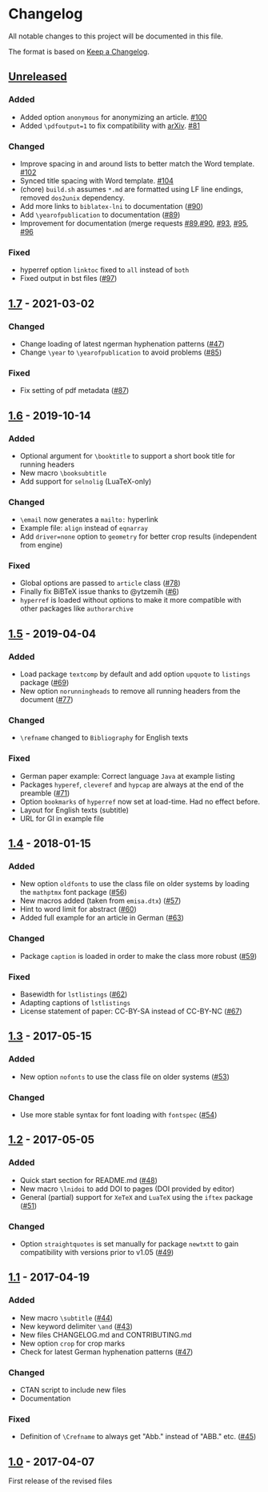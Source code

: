 # Changelog
All notable changes to this project will be documented in this file.

The format is based on [Keep a Changelog](http://keepachangelog.com/).

## [Unreleased]

### Added

- Added option `anonymous` for anonymizing an article. [#100](https://github.com/gi-ev/LNI/pull/100)
- Added `\pdfoutput=1` to fix compatibility with [arXiv](https://arxiv.org/). [#81](https://github.com/gi-ev/LNI/issues/81)

### Changed

- Improve spacing in and around lists to better match the Word template. [#102](https://github.com/gi-ev/LNI/pull/102)
- Synced title spacing with Word template. [#104](https://github.com/gi-ev/LNI/pull/104)
- (chore) `build.sh` assumes `*.md` are formatted using LF line endings, removed `dos2unix` dependency.
- Add more links to `biblatex-lni` to documentation ([#90](https://github.com/gi-ev/LNI/issues/90))
- Add `\yearofpublication` to documentation ([#89](https://github.com/gi-ev/LNI/pull/89))
- Improvement for documentation (merge requests [#89](https://github.com/gi-ev/LNI/issues/89),[#90](https://github.com/gi-ev/LNI/issues/90), [#93](https://github.com/gi-ev/LNI/issues/93), [#95](https://github.com/gi-ev/LNI/issues/95), [#96](https://github.com/gi-ev/LNI/issues/96)

### Fixed

- hyperref option `linktoc` fixed to `all` instead of `both`
- Fixed output in bst files ([#97](https://github.com/gi-ev/LNI/issues/97))

## [1.7] - 2021-03-02

### Changed

- Change loading of latest ngerman hyphenation patterns ([#47](https://github.com/gi-ev/LNI/issues/47))
- Change `\year` to `\yearofpublication` to avoid problems ([#85](https://github.com/gi-ev/LNI/issues/85))

### Fixed

- Fix setting of pdf metadata ([#87](https://github.com/gi-ev/LNI/issues/87))

## [1.6] - 2019-10-14

### Added

- Optional argument for `\booktitle` to support a short book title for running headers
- New macro `\booksubtitle`
- Add support for `selnolig` (LuaTeX-only)

### Changed

- `\email` now generates a `mailto:` hyperlink
- Example file: `align` instead of `eqnarray`
- Add `driver=none` option to `geometry` for better crop results (independent from engine)

### Fixed

- Global options are passed to `article` class ([#78](https://github.com/gi-ev/LNI/issues/78))
- Finally fix BiBTeX issue thanks to @ytzemih ([#6](https://github.com/gi-ev/LNI/issues/6))
- `hyperref` is loaded without options to make it more compatible with other packages like `authorarchive`

## [1.5] - 2019-04-04

### Added

- Load package `textcomp` by default and add option `upquote` to `listings` package ([#69](https://github.com/gi-ev/LNI/issues/69))
- New option `norunningheads` to remove all running headers from the document
([#77](https://github.com/gi-ev/LNI/issues/77))

### Changed

- `\refname` changed to `Bibliography` for English texts

### Fixed

- German paper example: Correct language `Java` at example listing
- Packages `hyperef`, `cleveref` and `hypcap` are always at the end of the preamble ([#71](https://github.com/gi-ev/LNI/issues/71))
- Option `bookmarks` of `hyperref` now set at load-time. Had no effect before.
- Layout for English texts (subtitle)
- URL for GI in example file

## [1.4] - 2018-01-15

### Added

- New option `oldfonts` to use the class file on older systems by loading the `mathptmx` font package ([#56](https://github.com/gi-ev/LNI/issues/56))
- New macros added (taken from `emisa.dtx`) ([#57](https://github.com/gi-ev/LNI/issues/57))
- Hint to word limit for abstract ([#60](https://github.com/gi-ev/LNI/issues/60))
- Added full example for an article in German ([#63](https://github.com/gi-ev/LNI/issues/63))

### Changed

- Package `caption` is loaded in order to make the class more robust ([#59](https://github.com/gi-ev/LNI/issues/59))

### Fixed

- Basewidth for `lstlistings` ([#62](https://github.com/gi-ev/LNI/issues/62))
- Adapting captions of `lstlistings`
- License statement of paper: CC-BY-SA instead of CC-BY-NC ([#67](https://github.com/gi-ev/LNI/issues/67))

## [1.3] - 2017-05-15

### Added

- New option `nofonts` to use the class file on older systems ([#53](https://github.com/gi-ev/LNI/issues/52))

### Changed

- Use more stable syntax for font loading with `fontspec` ([#54](https://github.com/gi-ev/LNI/issues/54))

## [1.2] - 2017-05-05

### Added

- Quick start section for README.md ([#48](https://github.com/gi-ev/LNI/issues/48))
- New macro `\lnidoi` to add DOI to pages (DOI provided by editor)
- General (partial) support for `XeTeX` and `LuaTeX` using the `iftex` package ([#51](https://github.com/gi-ev/LNI/issues/51))

### Changed

- Option `straightquotes` is set manually for package `newtxtt` to gain compatibility with versions prior to v1.05 ([#49](https://github.com/gi-ev/LNI/issues/49))

## [1.1] - 2017-04-19

### Added

- New macro `\subtitle` ([#44](https://github.com/gi-ev/LNI/issues/44))
- New keyword delimiter `\and` ([#43](https://github.com/gi-ev/LNI/issues/43))
- New files CHANGELOG.md and CONTRIBUTING.md
- New option `crop` for crop marks
- Check for latest German hyphenation patterns ([#47](https://github.com/gi-ev/LNI/issues/47))

### Changed

- CTAN script to include new files
- Documentation

### Fixed

- Definition of `\Crefname` to always get "Abb." instead of "ABB." etc. ([#45](https://github.com/gi-ev/LNI/pull/45))

## [1.0] - 2017-04-07

First release of the revised files

[Unreleased]: https://github.com/gi-ev/LNI/compare/v1.7...HEAD
[1.7]: https://github.com/gi-ev/LNI/releases/tag/v1.7
[1.6]: https://github.com/gi-ev/LNI/releases/tag/v1.6
[1.5]: https://github.com/gi-ev/LNI/releases/tag/v1.5
[1.4]: https://github.com/gi-ev/LNI/releases/tag/v1.4
[1.3]: https://github.com/gi-ev/LNI/releases/tag/v1.3
[1.2]: https://github.com/gi-ev/LNI/releases/tag/v1.2
[1.1]: https://github.com/gi-ev/LNI/releases/tag/v1.1
[1.0]: https://github.com/gi-ev/LNI/releases/tag/v1.0
